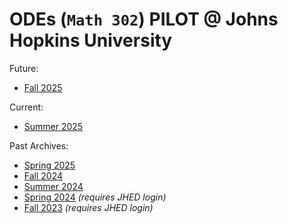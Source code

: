 # ODEs (`Math 302`) PILOT @ Johns Hopkins University

Future:
- [Fall 2025](https://jhu-ode-pilot.github.io/FA25)

Current:
- [Summer 2025](https://jhu-ode-pilot.github.io/SU25)

Past Archives:
- [Spring 2025](https://jhu-ode-pilot.github.io/SP25)
- [Fall 2024](https://jhu-ode-pilot.github.io/FA24)
- [Summer 2024](https://jhu-ode-pilot.github.io/SU24)
- [Spring 2024](https://livejohnshopkins.sharepoint.com/sites/mathland/ODE_PILOT/SitePages/S24.aspx) _(requires JHED login)_
- [Fall 2023](https://livejohnshopkins.sharepoint.com/sites/mathland/ODE_PILOT/SitePages/F23.aspx) _(requires JHED login)_
